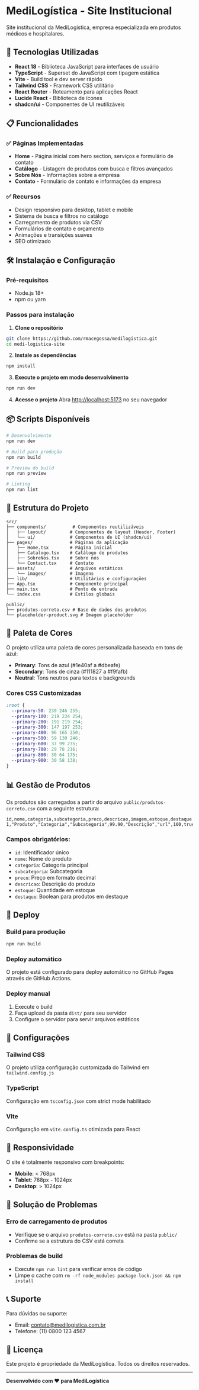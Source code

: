 # MediLogística - Site Institucional

Site institucional da MediLogística, empresa especializada em produtos médicos e hospitalares.

## 🚀 Tecnologias Utilizadas

- **React 18** - Biblioteca JavaScript para interfaces de usuário
- **TypeScript** - Superset do JavaScript com tipagem estática
- **Vite** - Build tool e dev server rápido
- **Tailwind CSS** - Framework CSS utilitário
- **React Router** - Roteamento para aplicações React
- **Lucide React** - Biblioteca de ícones
- **shadcn/ui** - Componentes de UI reutilizáveis

## 📋 Funcionalidades

### ✅ Páginas Implementadas
- **Home** - Página inicial com hero section, serviços e formulário de contato
- **Catálogo** - Listagem de produtos com busca e filtros avançados
- **Sobre Nós** - Informações sobre a empresa
- **Contato** - Formulário de contato e informações da empresa

### ✅ Recursos
- Design responsivo para desktop, tablet e mobile
- Sistema de busca e filtros no catálogo
- Carregamento de produtos via CSV
- Formulários de contato e orçamento
- Animações e transições suaves
- SEO otimizado

## 🛠️ Instalação e Configuração

### Pré-requisitos
- Node.js 18+ 
- npm ou yarn

### Passos para instalação

1. **Clone o repositório**
```bash
git clone https://github.com/rmacegossa/medilogistica.git
cd medi-logistica-site
```

2. **Instale as dependências**
```bash
npm install
```

3. **Execute o projeto em modo desenvolvimento**
```bash
npm run dev
```

4. **Acesse o projeto**
Abra [http://localhost:5173](http://localhost:5173) no seu navegador

## 📦 Scripts Disponíveis

```bash
# Desenvolvimento
npm run dev

# Build para produção
npm run build

# Preview do build
npm run preview

# Linting
npm run lint
```

## 📁 Estrutura do Projeto

```
src/
├── components/          # Componentes reutilizáveis
│   ├── layout/         # Componentes de layout (Header, Footer)
│   └── ui/             # Componentes de UI (shadcn/ui)
├── pages/              # Páginas da aplicação
│   ├── Home.tsx        # Página inicial
│   ├── Catalogo.tsx    # Catálogo de produtos
│   ├── SobreNos.tsx    # Sobre nós
│   └── Contact.tsx     # Contato
├── assets/             # Arquivos estáticos
│   └── images/         # Imagens
├── lib/                # Utilitários e configurações
├── App.tsx             # Componente principal
├── main.tsx            # Ponto de entrada
└── index.css           # Estilos globais

public/
├── produtos-correto.csv # Base de dados dos produtos
└── placeholder-product.svg # Imagem placeholder
```

## 🎨 Paleta de Cores

O projeto utiliza uma paleta de cores personalizada baseada em tons de azul:

- **Primary**: Tons de azul (#1e40af a #dbeafe)
- **Secondary**: Tons de cinza (#111827 a #f9fafb)
- **Neutral**: Tons neutros para textos e backgrounds

### Cores CSS Customizadas
```css
:root {
  --primary-50: 239 246 255;
  --primary-100: 219 234 254;
  --primary-200: 191 219 254;
  --primary-300: 147 197 253;
  --primary-400: 96 165 250;
  --primary-500: 59 130 246;
  --primary-600: 37 99 235;
  --primary-700: 29 78 216;
  --primary-800: 30 64 175;
  --primary-900: 30 58 138;
}
```

## 📊 Gestão de Produtos

Os produtos são carregados a partir do arquivo `public/produtos-correto.csv` com a seguinte estrutura:

```csv
id,nome,categoria,subcategoria,preco,descricao,imagem,estoque,destaque
1,"Produto","Categoria","Subcategoria",99.90,"Descrição","url",100,true
```

### Campos obrigatórios:
- `id`: Identificador único
- `nome`: Nome do produto
- `categoria`: Categoria principal
- `subcategoria`: Subcategoria
- `preco`: Preço em formato decimal
- `descricao`: Descrição do produto
- `estoque`: Quantidade em estoque
- `destaque`: Boolean para produtos em destaque

## 🚀 Deploy

### Build para produção
```bash
npm run build
```

### Deploy automático
O projeto está configurado para deploy automático no GitHub Pages através de GitHub Actions.

### Deploy manual
1. Execute o build
2. Faça upload da pasta `dist/` para seu servidor
3. Configure o servidor para servir arquivos estáticos

## 🔧 Configurações

### Tailwind CSS
O projeto utiliza configuração customizada do Tailwind em `tailwind.config.js`

### TypeScript
Configuração em `tsconfig.json` com strict mode habilitado

### Vite
Configuração em `vite.config.ts` otimizada para React

## 📱 Responsividade

O site é totalmente responsivo com breakpoints:
- **Mobile**: < 768px
- **Tablet**: 768px - 1024px  
- **Desktop**: > 1024px

## 🐛 Solução de Problemas

### Erro de carregamento de produtos
- Verifique se o arquivo `produtos-correto.csv` está na pasta `public/`
- Confirme se a estrutura do CSV está correta

### Problemas de build
- Execute `npm run lint` para verificar erros de código
- Limpe o cache com `rm -rf node_modules package-lock.json && npm install`

## 📞 Suporte

Para dúvidas ou suporte:
- Email: contato@medilogistica.com.br
- Telefone: (11) 0800 123 4567

## 📄 Licença

Este projeto é propriedade da MediLogística. Todos os direitos reservados.

---

**Desenvolvido com ❤️ para MediLogística**
